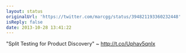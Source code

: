 ```yaml
---
layout: status
originalUrl: 'https://twitter.com/marcgg/status/394821193360232448'
isReply: false
date: 2013-10-28 13:41:22
---
```


"Split Testing for Product Discovery" ~ http://t.co/Uphav5qnIx
